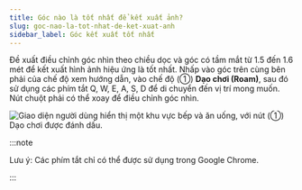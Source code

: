 ```yaml
---
title: Góc nào là tốt nhất để kết xuất ảnh?
slug: goc-nao-la-tot-nhat-de-ket-xuat-anh
sidebar_label: Góc kết xuất tốt nhất
---
```


Đề xuất điều chỉnh góc nhìn theo chiều dọc và góc có tầm mắt từ 1.5 đến 1.6 mét để kết xuất hình ảnh hiệu ứng là tốt nhất. Nhấp vào góc trên cùng bên phải của chế độ xem hướng dẫn, vào chế độ (①) **Dạo chơi (Roam)**, sau đó sử dụng các phím tắt Q, W, E, A, S, D để di chuyển đến vị trí mong muốn. Nút chuột phải có thể xoay để điều chỉnh góc nhìn.

![Giao diện người dùng hiển thị một khu vực bếp và ăn uống, với nút (①) Dạo chơi được đánh dấu.](https://storage.googleapis.com/jegavn_kb/images/ae6dc625-35c2-41c4-bcb2-db4a2b3bc026.png)

:::note

Lưu ý: Các phím tắt chỉ có thể được sử dụng trong Google Chrome.

:::